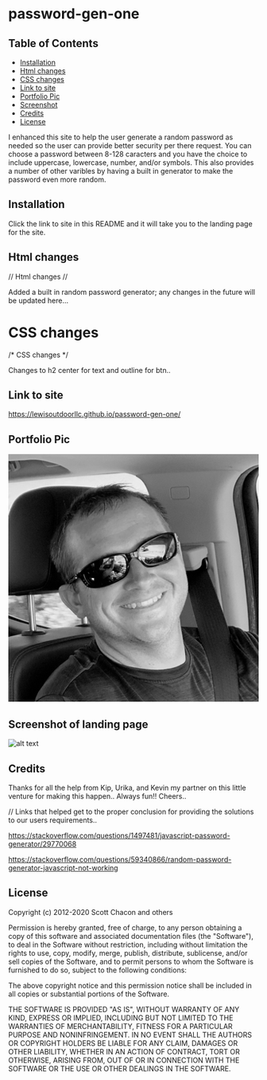 # password-gen-one

## Table of Contents 

* [Installation](#installation)
* [Html changes](#html-changes)
* [CSS changes](#css-changes)
* [Link to site](#link-to-site)
* [Portfolio Pic](#portfolio-pic)
* [Screenshot](#screenshot-of-landing-page)
* [Credits](#credits)
* [License](#license)


I enhanced this site to help the user generate a random password as needed so the user can provide better security per there request. You can choose a password between
8-128 caracters and you have the choice to include uppercase, lowercase, number, and/or symbols. This also provides a number of other varibles by having a built in
generator to make the password even more random. 

## Installation

Click the link to site in this README and it will take you to the landing page for the site. 

## Html changes

// Html changes //

Added a built in random password generator; any changes in the future will be updated here...

# CSS changes
/* CSS changes */ 

Changes to h2 center for text and outline for btn..

## Link to site

https://lewisoutdoorllc.github.io/password-gen-one/

## Portfolio Pic
![alt text](./assets/images/profile-pic.jpg)

## Screenshot of landing page

![alt text](./develop/pictures/landing-page-screenshot.png)

## Credits

Thanks for all the help from Kip, Urika, and Kevin my partner on this little venture for making this happen.. Always fun!! Cheers..

//  Links that helped get to the proper conclusion for providing the solutions to our users requirements..

https://stackoverflow.com/questions/1497481/javascript-password-generator/29770068

https://stackoverflow.com/questions/59340866/random-password-generator-javascript-not-working

## License

Copyright (c) 2012-2020 Scott Chacon and others

Permission is hereby granted, free of charge, to any person obtaining
a copy of this software and associated documentation files (the
"Software"), to deal in the Software without restriction, including
without limitation the rights to use, copy, modify, merge, publish,
distribute, sublicense, and/or sell copies of the Software, and to
permit persons to whom the Software is furnished to do so, subject to
the following conditions:

The above copyright notice and this permission notice shall be
included in all copies or substantial portions of the Software.

THE SOFTWARE IS PROVIDED "AS IS", WITHOUT WARRANTY OF ANY KIND,
EXPRESS OR IMPLIED, INCLUDING BUT NOT LIMITED TO THE WARRANTIES OF
MERCHANTABILITY, FITNESS FOR A PARTICULAR PURPOSE AND
NONINFRINGEMENT. IN NO EVENT SHALL THE AUTHORS OR COPYRIGHT HOLDERS BE
LIABLE FOR ANY CLAIM, DAMAGES OR OTHER LIABILITY, WHETHER IN AN ACTION
OF CONTRACT, TORT OR OTHERWISE, ARISING FROM, OUT OF OR IN CONNECTION
WITH THE SOFTWARE OR THE USE OR OTHER DEALINGS IN THE SOFTWARE.
